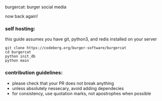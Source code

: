 burgercat: burger social media

now back again!

### self hosting:
this guide assumes you have git, python3, and redis installed on your server

```
git clone https://codeberg.org/burger-software/burgercat
cd burgercat
python init_db
python main
```

### contribution guidelines:
- please check that your PR does not break anything
- unless absolutely nessecary, avoid adding dependecies
- for consistency, use quotation marks, not apostrophes when possible